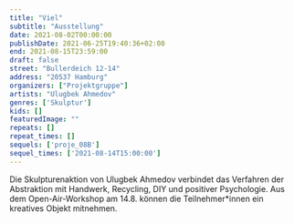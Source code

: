 ```yaml
---
title: "Viel"
subtitle: "Ausstellung"
date: 2021-08-02T00:00:00
publishDate: 2021-06-25T19:40:36+02:00
end: 2021-08-15T23:59:00
draft: false
street: "Bullerdeich 12-14"
address: "20537 Hamburg"
organizers: ["Projektgruppe"]
artists: "Ulugbek Ahmedov"
genres: ['Skulptur']
kids: []
featuredImage: ""
repeats: []
repeat_times: []
sequels: ['proje_08B']
sequel_times: ['2021-08-14T15:00:00']
---
```


Die Skulpturenaktion von Ulugbek Ahmedov verbindet das Verfahren der Abstraktion mit Handwerk, Recycling, DIY und positiver Psychologie. Aus dem Open-Air-Workshop am 14.8. können die Teilnehmer\*innen ein kreatives Objekt mitnehmen. 